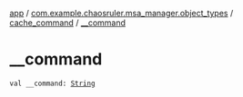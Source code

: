 [app](../../index.md) / [com.example.chaosruler.msa_manager.object_types](../index.md) / [cache_command](index.md) / [__command](.)

# __command

`val __command: `[`String`](https://kotlinlang.org/api/latest/jvm/stdlib/kotlin/-string/index.html)